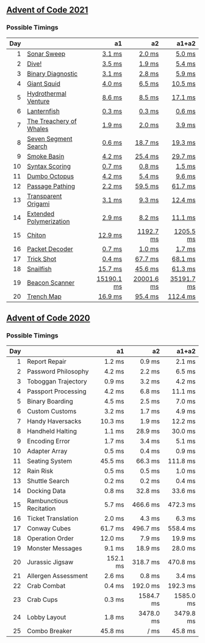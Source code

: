 ## [Advent of Code 2021](https://adventofcode.com/2021/)

### Possible Timings
| Day | | a1 | a2 | a1+a2 |
| ---: | :--- | ---: | ---: | ---: |
| 1 | [Sonar Sweep](https://adventofcode.com/2021/day/1) | [3.1 ms](y2021/kotlin/Day01.kt#L8) | [2.0 ms](y2021/kotlin/Day01.kt#L19) | [5.0 ms](y2021/kotlin/Day01.kt) |
| 2 | [Dive!](https://adventofcode.com/2021/day/2) | [3.5 ms](y2021/kotlin/Day02.kt#L8) | [1.9 ms](y2021/kotlin/Day02.kt#L26) | [5.4 ms](y2021/kotlin/Day02.kt) |
| 3 | [Binary Diagnostic](https://adventofcode.com/2021/day/3) | [3.1 ms](y2021/kotlin/Day03.kt#L9) | [2.8 ms](y2021/kotlin/Day03.kt#L29) | [5.9 ms](y2021/kotlin/Day03.kt) |
| 4 | [Giant Squid](https://adventofcode.com/2021/day/4) | [4.0 ms](y2021/kotlin/Day04.kt#L91) | [6.5 ms](y2021/kotlin/Day04.kt#L107) | [10.5 ms](y2021/kotlin/Day04.kt) |
| 5 | [Hydrothermal Venture](https://adventofcode.com/2021/day/5) | [8.6 ms](y2021/kotlin/Day05.kt#L48) | [8.5 ms](y2021/kotlin/Day05.kt#L50) | [17.1 ms](y2021/kotlin/Day05.kt) |
| 6 | [Lanternfish](https://adventofcode.com/2021/day/6) | [0.3 ms](y2021/kotlin/Day06.kt#L8) | [0.3 ms](y2021/kotlin/Day06.kt#L27) | [0.6 ms](y2021/kotlin/Day06.kt) |
| 7 | [The Treachery of Whales](https://adventofcode.com/2021/day/7) | [1.9 ms](y2021/kotlin/Day07.kt#L9) | [2.0 ms](y2021/kotlin/Day07.kt#L20) | [3.9 ms](y2021/kotlin/Day07.kt) |
| 8 | [Seven Segment Search](https://adventofcode.com/2021/day/8) | [0.6 ms](y2021/kotlin/Day08.kt#L9) | [18.7 ms](y2021/kotlin/Day08.kt#L23) | [19.3 ms](y2021/kotlin/Day08.kt) |
| 9 | [Smoke Basin](https://adventofcode.com/2021/day/9) | [4.2 ms](y2021/kotlin/Day09.kt#L10) | [25.4 ms](y2021/kotlin/Day09.kt#L36) | [29.7 ms](y2021/kotlin/Day09.kt) |
| 10 | [Syntax Scoring](https://adventofcode.com/2021/day/10) | [0.7 ms](y2021/kotlin/Day10.kt#L8) | [0.8 ms](y2021/kotlin/Day10.kt#L47) | [1.5 ms](y2021/kotlin/Day10.kt) |
| 11 | [Dumbo Octopus](https://adventofcode.com/2021/day/11) | [4.2 ms](y2021/kotlin/Day11.kt#L16) | [5.4 ms](y2021/kotlin/Day11.kt#L68) | [9.6 ms](y2021/kotlin/Day11.kt) |
| 12 | [Passage Pathing](https://adventofcode.com/2021/day/12) | [2.2 ms](y2021/kotlin/Day12.kt#L10) | [59.5 ms](y2021/kotlin/Day12.kt#L11) | [61.7 ms](y2021/kotlin/Day12.kt) |
| 13 | [Transparent Origami](https://adventofcode.com/2021/day/13) | [3.1 ms](y2021/kotlin/Day13.kt#L10) | [9.3 ms](y2021/kotlin/Day13.kt#L11) | [12.4 ms](y2021/kotlin/Day13.kt) |
| 14 | [Extended Polymerization](https://adventofcode.com/2021/day/14) | [2.9 ms](y2021/kotlin/Day14.kt#L9) | [8.2 ms](y2021/kotlin/Day14.kt#L10) | [11.1 ms](y2021/kotlin/Day14.kt) |
| 15 | [Chiton](https://adventofcode.com/2021/day/15) | [12.9 ms](y2021/kotlin/Day15.kt#L14) | [1192.7 ms](y2021/kotlin/Day15.kt#L16) | [1205.5 ms](y2021/kotlin/Day15.kt) |
| 16 | [Packet Decoder](https://adventofcode.com/2021/day/16) | [0.7 ms](y2021/kotlin/Day16.kt#L40) | [1.0 ms](y2021/kotlin/Day16.kt#L87) | [1.7 ms](y2021/kotlin/Day16.kt) |
| 17 | [Trick Shot](https://adventofcode.com/2021/day/17) | [0.4 ms](y2021/kotlin/Day17.kt#L12) | [67.7 ms](y2021/kotlin/Day17.kt#L48) | [68.1 ms](y2021/kotlin/Day17.kt) |
| 18 | [Snailfish](https://adventofcode.com/2021/day/18) | [15.7 ms](y2021/kotlin/Day18.kt#L82) | [45.6 ms](y2021/kotlin/Day18.kt#L178) | [61.3 ms](y2021/kotlin/Day18.kt) |
| 19 | [Beacon Scanner](https://adventofcode.com/2021/day/19) | [15190.1 ms](y2021/kotlin/Day19.kt#L48) | [20001.6 ms](y2021/kotlin/Day19.kt#L52) | [35191.7 ms](y2021/kotlin/Day19.kt) |
| 20 | [Trench Map](https://adventofcode.com/2021/day/20) | [16.9 ms](y2021/kotlin/Day20.kt#L36) | [95.4 ms](y2021/kotlin/Day20.kt#L37) | [112.4 ms](y2021/kotlin/Day20.kt) |

## [Advent of Code 2020](https://adventofcode.com/2020/)

### Possible Timings
| Day | | a1 | a2 | a1+a2 |
| ---: | :--- | ---: | ---: | ---: |
| 1 | Report Repair | 1.2 ms | 0.9 ms | 2.1 ms |
| 2 | Password Philosophy | 4.2 ms | 2.2 ms | 6.5 ms |
| 3 | Toboggan Trajectory | 0.9 ms | 3.2 ms | 4.2 ms |
| 4 | Passport Processing | 4.2 ms | 6.8 ms | 11.1 ms |
| 5 | Binary Boarding | 4.5 ms | 2.5 ms | 7.0 ms |
| 6 | Custom Customs | 3.2 ms | 1.7 ms | 4.9 ms |
| 7 | Handy Haversacks | 10.3 ms | 1.9 ms | 12.2 ms |
| 8 | Handheld Halting | 1.1 ms | 28.9 ms | 30.0 ms |
| 9 | Encoding Error | 1.7 ms | 3.4 ms | 5.1 ms |
| 10 | Adapter Array | 0.5 ms | 0.4 ms | 0.9 ms |
| 11 | Seating System | 45.5 ms | 66.3 ms | 111.8 ms |
| 12 | Rain Risk | 0.5 ms | 0.5 ms | 1.0 ms |
| 13 | Shuttle Search | 0.2 ms | 0.2 ms | 0.4 ms |
| 14 | Docking Data | 0.8 ms | 32.8 ms | 33.6 ms |
| 15 | Rambunctious Recitation | 5.7 ms | 466.6 ms | 472.3 ms |
| 16 | Ticket Translation | 2.0 ms | 4.3 ms | 6.3 ms |
| 17 | Conway Cubes | 61.7 ms | 496.7 ms | 558.4 ms |
| 18 | Operation Order | 12.0 ms | 7.9 ms | 19.9 ms |
| 19 | Monster Messages | 9.1 ms | 18.9 ms | 28.0 ms |
| 20 | Jurassic Jigsaw | 152.1 ms | 318.7 ms | 470.8 ms |
| 21 | Allergen Assessment | 2.6 ms | 0.8 ms | 3.4 ms |
| 22 | Crab Combat | 0.4 ms | 192.0 ms | 192.3 ms |
| 23 | Crab Cups | 0.3 ms | 1584.7 ms | 1585.0 ms |
| 24 | Lobby Layout | 1.8 ms | 3478.0 ms | 3479.8 ms |
| 25 | Combo Breaker | 45.8 ms | / ms | 45.8 ms |
